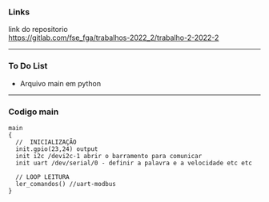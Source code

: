 <h3>Links</h3>

link do repositorio <br>
https://gitlab.com/fse_fga/trabalhos-2022_2/trabalho-2-2022-2
<hr>


<h3>To Do List</h3>

- Arquivo main em python
<hr>


<h3>Codigo main</h3>

```
main
{
  //  INICIALIZAÇÃO
  init.gpio(23,24) output
  init i2c /devi2c-1 abrir o barramento para comunicar
  init uart /dev/serial/0 - definir a palavra e a velocidade etc etc

  // LOOP LEITURA
  ler_comandos() //uart-modbus
}
```
